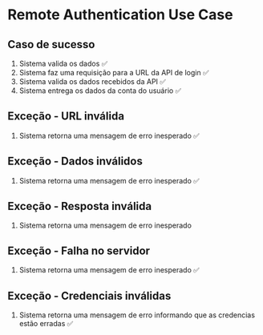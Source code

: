 # Remote Authentication Use Case

## Caso de sucesso

1. Sistema valida os dados ✅
2. Sistema faz uma requisição para a URL da API de login ✅
3. Sistema valida os dados recebidos da API ✅
4. Sistema entrega os dados da conta do usuário ✅

## Exceção - URL inválida

1. Sistema retorna uma mensagem de erro inesperado ✅

## Exceção - Dados inválidos

1. Sistema retorna uma mensagem de erro inesperado ✅

## Exceção - Resposta inválida

1. Sistema retorna uma mensagem de erro inesperado

## Exceção - Falha no servidor

1. Sistema retorna uma mensagem de erro inesperado ✅

## Exceção - Credenciais inválidas

1. Sistema retorna uma mensagem de erro informando que as credencias estão erradas ✅
